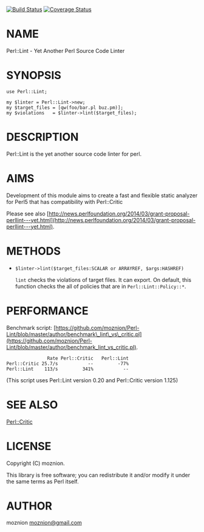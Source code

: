 [![Build Status](https://travis-ci.org/moznion/Perl-Lint.svg?branch=master)](https://travis-ci.org/moznion/Perl-Lint) [![Coverage Status](https://img.shields.io/coveralls/moznion/Perl-Lint/master.svg)](https://coveralls.io/r/moznion/Perl-Lint?branch=master)
# NAME

Perl::Lint - Yet Another Perl Source Code Linter

# SYNOPSIS

    use Perl::Lint;

    my $linter = Perl::Lint->new;
    my $target_files = [qw(foo/bar.pl buz.pm)];
    my $violations   = $linter->lint($target_files);

# DESCRIPTION

Perl::Lint is the yet another source code linter for perl.

# AIMS

Development of this module aims to create a fast and flexible static analyzer for Perl5 that has compatibility with Perl::Critic

Please see also [http://news.perlfoundation.org/2014/03/grant-proposal-perllint---yet.html](http://news.perlfoundation.org/2014/03/grant-proposal-perllint---yet.html).

# METHODS

- `$linter->lint($target_files:SCALAR or ARRAYREF, $args:HASHREF)`

    `lint` checks the violations of target files. It can export.
    On default, this function checks the all of policies that are in `Perl::Lint::Policy::*`.

# PERFORMANCE

Benchmark script: [https://github.com/moznion/Perl-Lint/blob/master/author/benchmark\_lint\_vs\_critic.pl](https://github.com/moznion/Perl-Lint/blob/master/author/benchmark_lint_vs_critic.pl).

                   Rate Perl::Critic   Perl::Lint
    Perl::Critic 25.7/s           --         -77%
    Perl::Lint    113/s         341%           --

(This script uses Perl::Lint version 0.20 and Perl::Critic version 1.125)

# SEE ALSO

[Perl::Critic](https://metacpan.org/pod/Perl::Critic)

# LICENSE

Copyright (C) moznion.

This library is free software; you can redistribute it and/or modify
it under the same terms as Perl itself.

# AUTHOR

moznion <moznion@gmail.com>
